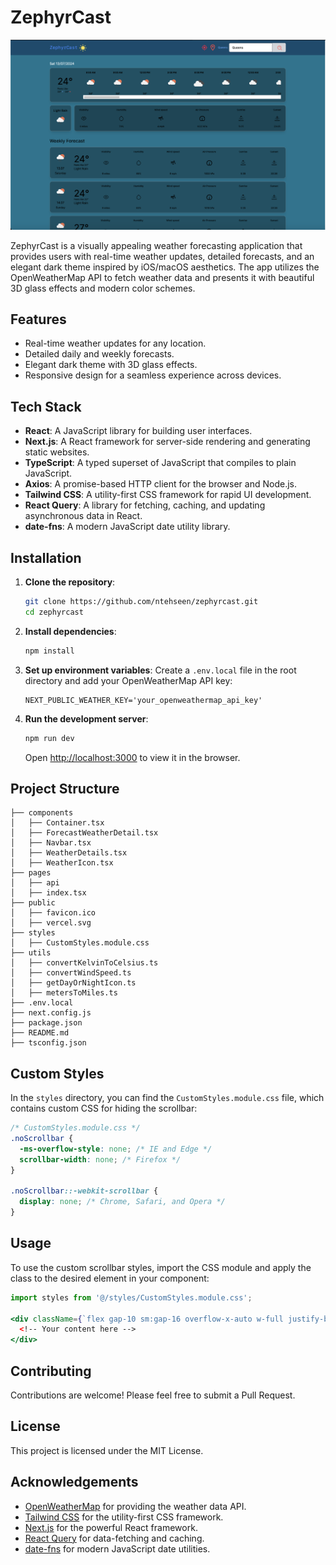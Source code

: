 


# ZephyrCast

![App Image](zephyrCast-preview.png)

ZephyrCast is a visually appealing weather forecasting application that provides users with real-time weather updates, detailed forecasts, and an elegant dark theme inspired by iOS/macOS aesthetics. The app utilizes the OpenWeatherMap API to fetch weather data and presents it with beautiful 3D glass effects and modern color schemes.

## Features

- Real-time weather updates for any location.
- Detailed daily and weekly forecasts.
- Elegant dark theme with 3D glass effects.
- Responsive design for a seamless experience across devices.

## Tech Stack

- **React**: A JavaScript library for building user interfaces.
- **Next.js**: A React framework for server-side rendering and generating static websites.
- **TypeScript**: A typed superset of JavaScript that compiles to plain JavaScript.
- **Axios**: A promise-based HTTP client for the browser and Node.js.
- **Tailwind CSS**: A utility-first CSS framework for rapid UI development.
- **React Query**: A library for fetching, caching, and updating asynchronous data in React.
- **date-fns**: A modern JavaScript date utility library.

## Installation

1. **Clone the repository**:
   ```sh
   git clone https://github.com/ntehseen/zephyrcast.git
   cd zephyrcast
   ```

2. **Install dependencies**:
   ```sh
   npm install
   ```

3. **Set up environment variables**:
   Create a `.env.local` file in the root directory and add your OpenWeatherMap API key:
   ```plaintext
   NEXT_PUBLIC_WEATHER_KEY='your_openweathermap_api_key'
   ```

4. **Run the development server**:
   ```sh
   npm run dev
   ```

   Open [http://localhost:3000](http://localhost:3000) to view it in the browser.

## Project Structure

```
├── components
│   ├── Container.tsx
│   ├── ForecastWeatherDetail.tsx
│   ├── Navbar.tsx
│   ├── WeatherDetails.tsx
│   ├── WeatherIcon.tsx
├── pages
│   ├── api
│   ├── index.tsx
├── public
│   ├── favicon.ico
│   ├── vercel.svg
├── styles
│   ├── CustomStyles.module.css
├── utils
│   ├── convertKelvinToCelsius.ts
│   ├── convertWindSpeed.ts
│   ├── getDayOrNightIcon.ts
│   ├── metersToMiles.ts
├── .env.local
├── next.config.js
├── package.json
├── README.md
├── tsconfig.json
```

## Custom Styles

In the `styles` directory, you can find the `CustomStyles.module.css` file, which contains custom CSS for hiding the scrollbar:

```css
/* CustomStyles.module.css */
.noScrollbar {
  -ms-overflow-style: none; /* IE and Edge */
  scrollbar-width: none; /* Firefox */
}

.noScrollbar::-webkit-scrollbar {
  display: none; /* Chrome, Safari, and Opera */
}
```

## Usage

To use the custom scrollbar styles, import the CSS module and apply the class to the desired element in your component:

```jsx
import styles from '@/styles/CustomStyles.module.css';

<div className={`flex gap-10 sm:gap-16 overflow-x-auto w-full justify-between pr-3 ${styles.noScrollbar}`}>
  <!-- Your content here -->
</div>
```

## Contributing

Contributions are welcome! Please feel free to submit a Pull Request.

## License

This project is licensed under the MIT License.

## Acknowledgements

- [OpenWeatherMap](https://openweathermap.org/) for providing the weather data API.
- [Tailwind CSS](https://tailwindcss.com/) for the utility-first CSS framework.
- [Next.js](https://nextjs.org/) for the powerful React framework.
- [React Query](https://react-query.tanstack.com/) for data-fetching and caching.
- [date-fns](https://date-fns.org/) for modern JavaScript date utilities.

